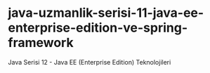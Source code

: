 # java-uzmanlik-serisi-11-java-ee-enterprise-edition-ve-spring-framework
Java Serisi 12 - Java EE (Enterprise Edition) Teknolojileri
